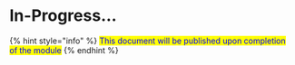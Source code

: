 # In-Progress...

{% hint style="info" %}
<mark style="color:blue;">This document will be published upon completion of the module</mark>
{% endhint %}
